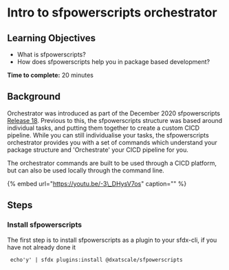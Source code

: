 # Intro to sfpowerscripts orchestrator

## **Learning Objectives**

* What is sfpowerscripts?
* How does sfpowerscripts help you in package based development? 

**Time to complete:** 20 minutes

## Background

Orchestrator was introduced as part of the December 2020 sfpowerscripts [Release 18](https://github.com/Accenture/sfpowerscripts/releases/tag/Release_18). Previous to this, the sfpowerscripts structure was based around individual tasks, and putting them together to create a custom CICD pipeline. While you can still individualise your tasks, the sfpowerscripts orchestrator provides you with a set of commands which understand your package structure and 'Orchestrate' your CICD pipeline for you.

The orchestrator commands are built to be used through a CICD platform, but can also be used locally through the command line.

{% embed url="https://youtu.be/-3\_DHysV7os" caption="" %}

## **Steps**

### **Install sfpowerscripts**

The first step is to install sfpowerscripts as a plugin to your sfdx-cli, if you have not already done it

```text
 echo'y' | sfdx plugins:install @dxatscale/sfpowerscripts
```

